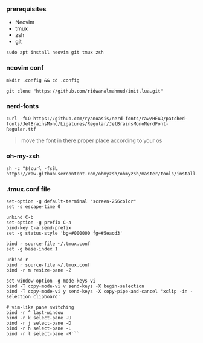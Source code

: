 ### prerequisites
- Neovim
- tmux
- zsh
- git
```
sudo apt install neovim git tmux zsh
```
### neovim conf
```
mkdir .config && cd .config
```
```
git clone "https://github.com/ridwanalmahmud/init.lua.git"
```
### nerd-fonts
```
curl -fLO https://github.com/ryanoasis/nerd-fonts/raw/HEAD/patched-fonts/JetBrainsMono/Ligatures/Regular/JetBrainsMonoNerdFont-Regular.ttf
```
> move the font in there proper place according to your os
### oh-my-zsh
```
sh -c "$(curl -fsSL https://raw.githubusercontent.com/ohmyzsh/ohmyzsh/master/tools/install.sh)"
```
### .tmux.conf file
```set -ga terminal-overrides ",screen-256color*:Tc"
set-option -g default-terminal "screen-256color"
set -s escape-time 0

unbind C-b
set-option -g prefix C-a
bind-key C-a send-prefix
set -g status-style 'bg=#000000 fg=#5eacd3'

bind r source-file ~/.tmux.conf
set -g base-index 1

unbind r
bind r source-file ~/.tmux.conf
bind -r m resize-pane -Z

set-window-option -g mode-keys vi
bind -T copy-mode-vi v send-keys -X begin-selection
bind -T copy-mode-vi y send-keys -X copy-pipe-and-cancel 'xclip -in -selection clipboard'

# vim-like pane switching
bind -r ^ last-window
bind -r k select-pane -U
bind -r j select-pane -D
bind -r h select-pane -L
bind -r l select-pane -R```
